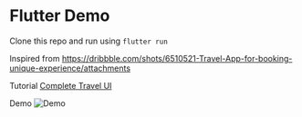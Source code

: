 # Flutter Demo

Clone this repo and run using 
`flutter run`

Inspired from https://dribbble.com/shots/6510521-Travel-App-for-booking-unique-experience/attachments

Tutorial [Complete Travel UI](https://www.youtube.com/watch?v=CSa6Ocyog4U)

Demo
![Demo](https://imgur.com/H7lmbkM)



